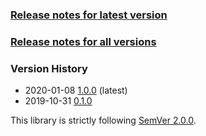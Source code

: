 ### [Release notes for latest version](latest.md)

### [Release notes for all versions](full.md)

### Version History

* 2020-01-08 [1.0.0](1.0.0.md) (latest)
* 2019-10-31 [0.1.0](0.1.0.md)


This library is strictly following [SemVer 2.0.0](https://semver.org/spec/v2.0.0.html).